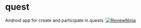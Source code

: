 # quest
Android app for create and participate in quests.
[![ReviewNinja](http://app.review.ninja/assets/images/wereviewninja-32.png)](http://app.review.ninja/AndroidDevelopmentTeam/quest)
